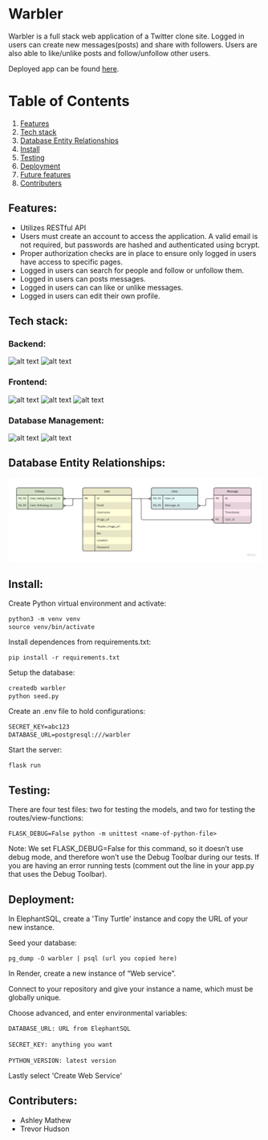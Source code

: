 # Warbler

Warbler is a full stack web application of a Twitter clone site. Logged in users can create new messages(posts) and share with followers.
Users are also able to like/unlike posts and follow/unfollow other users.

Deployed app can be found [here](https://warbler-qav5.onrender.com).

# Table of Contents
1. [Features](#Features)
2. [Tech stack](#Tech-stack)
3. [Database Entity Relationships](#Database-entity-relationships)
4. [Install](#Install)
5. [Testing](#Testing)
6. [Deployment](#Deployment)
7. [Future features](#Future-features)
8. [Contributers](#Contributers)

## Features<a name="Features"></a>:
* Utilizes RESTful API
* Users must create an account to access the application. A valid email is not required, but passwords are hashed and authenticated using bcrypt.
* Proper authorization checks are in place to ensure only logged in users have access to specific pages.
* Logged in users can search for people and follow or unfollow them.
* Logged in users can posts messages.
* Logged in users can can like or unlike messages.
* Logged in users can edit their own profile.

## Tech stack<a name="Tech-stack"></a>:

### Backend:
![alt text](https://img.shields.io/badge/-Flask-000000?logo=flask&logoColor=white&style=for-the-badge)
![alt text](https://img.shields.io/badge/-Python-3776AB?logo=python&logoColor=white&style=for-the-badge)

### Frontend:
![alt text](https://img.shields.io/badge/HTML5-E34F26?style=for-the-badge&logo=html5&logoColor=white)
![alt text](https://img.shields.io/badge/CSS3-1572B6?style=for-the-badge&logo=css3&logoColor=white)
![alt text](https://img.shields.io/badge/-Bootstrap-7952B3?logo=bootstrap&logoColor=white&style=for-the-badge)

### Database Management:
![alt text](https://img.shields.io/badge/-PostgresSQL-4169E1?logo=postgresql&logoColor=white&style=for-the-badge)
![alt text](https://img.shields.io/badge/-SQLAlchemy-F40D12?logo=sqlalchemy&logoColor=white&style=for-the-badge)

## Database Entity Relationships<a name="Database-entity-relationships"></a>:
![alt text](https://github.com/amathew195/flask-warbler/blob/main/images/Warbler%20-%20Entity%20Relationship%20Diagram(2).jpeg?raw=true)

## Install<a name="Install"></a>: 
Create Python virtual environment and activate:  

    python3 -m venv venv
    source venv/bin/activate

Install dependences from requirements.txt: 
  
    pip install -r requirements.txt

Setup the database: 
  
    createdb warbler
    python seed.py

Create an .env file to hold configurations: 
    
    SECRET_KEY=abc123
    DATABASE_URL=postgresql:///warbler

Start the server: 

    flask run 

## Testing<a name="Testing"></a>:
There are four test files: two for testing the models, and two for testing the routes/view-functions:

    FLASK_DEBUG=False python -m unittest <name-of-python-file>

Note: We set FLASK_DEBUG=False for this command, so it doesn’t use debug mode, and therefore won’t use the Debug Toolbar during our tests. If you are having an error running tests (comment out the line in your app.py that uses the Debug Toolbar).


## Deployment<a name="Deployment"></a>:
In ElephantSQL, create a 'Tiny Turtle' instance and copy the URL of your new instance.

Seed your database: 

    pg_dump -O warbler | psql (url you copied here)

In Render, create a new instance of “Web service”. 

Connect to your repository and give your instance a name, which must be globally unique.

Choose advanced, and enter environmental variables:

    DATABASE_URL: URL from ElephantSQL
    
    SECRET_KEY: anything you want
    
    PYTHON_VERSION: latest version
    
Lastly select 'Create Web Service'

## Contributers<a name="Contributers"></a>:
* Ashley Mathew
* Trevor Hudson
